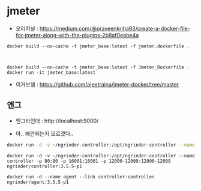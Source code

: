 # jmeter

- 오리지널 : https://medium.com/@praveenkrjha93/create-a-docker-file-for-jmeter-along-with-the-plugins-2b8af0eabe4a

```
docker build --no-cache -t jmeter_base:latest -f jmeter.dockerfile .



docker build --no-cache -t jmeter_base:latest -f Jmeter_Dockerfile .
docker run -it jmeter_base:latest
```

- 이거보셈 : https://github.com/ajeetraina/jmeter-docker/tree/master

## 엔그

- 엔그라인더 : http://localhost:9000/

- 아.. 왜안되는지 모르겠다..
```sh
docker run -d -v ~/ngrinder-controller:/opt/ngrinder-controller --name controller -p 80:80 -p 16001:16001 -p 12000-12009:12000-12009 ngrinder/controller && docker run -d --name agent --link controller:controller ngrinder/agent
```


```
docker run -d -v ~/ngrinder-controller:/opt/ngrinder-controller --name controller -p 80:80 -p 16001:16001 -p 12000-12009:12000-12009 ngrinder/controller:3.5.5-p1

docker run -d --name agent --link controller:controller ngrinder/agent:3.5.5-p1



```
